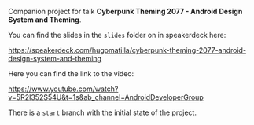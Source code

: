 Companion project  for talk **Cyberpunk Theming 2077 - Android Design System and Theming**.

You can find the slides in the `slides` folder on in speakerdeck here:

https://speakerdeck.com/hugomatilla/cyberpunk-theming-2077-android-design-system-and-theming

Here you can find the link to the video:

https://www.youtube.com/watch?v=5R2I352S54U&t=1s&ab_channel=AndroidDeveloperGroup

There is a `start` branch with the initial state of the project.